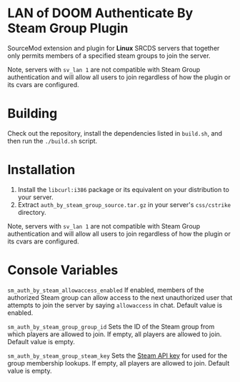 # LAN of DOOM Authenticate By Steam Group Plugin
SourceMod extension and plugin for **Linux** SRCDS servers that together only permits members of a specified steam groups to join the server.

Note, servers with ``sv_lan 1`` are not compatible with Steam Group authentication and will allow all users to join regardless of how the plugin or its cvars are configured.

# Building
Check out the repository, install the dependencies listed in ``build.sh``, and then run the ``./build.sh`` script.

# Installation
1) Install the ``libcurl:i386`` package or its equivalent on your distribution to your server.
2) Extract ``auth_by_steam_group_source.tar.gz`` in your server's ``css/cstrike`` directory.

Note, servers with ``sv_lan 1`` are not compatible with Steam Group authentication and will allow all users to join regardless of how the plugin or its cvars are configured.

# Console Variables
``sm_auth_by_steam_allowaccess_enabled`` If enabled, members of the authorized Steam group can allow access to the next unauthorized user that attempts to join the server by saying `allowaccess` in chat. Default value is enabled.

``sm_auth_by_steam_group_group_id`` Sets the ID of the Steam group from which players are allowed to join. If empty, all players are allowed to join. Default value is empty.

``sm_auth_by_steam_group_steam_key`` Sets the [Steam API key](https://steamcommunity.com/dev/apikey) for used for the group membership lookups. If empty, all players are allowed to join. Default value is empty.